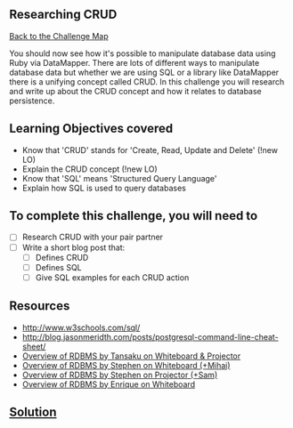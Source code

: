 ## Researching CRUD

[Back to the Challenge Map](0_challenge_map.md)

You should now see how it's possible to manipulate database data using Ruby via DataMapper. There are lots of different ways to manipulate database data but whether we are using SQL or a library like DataMapper there is a unifying concept called CRUD.  In this challenge you will research and write up about the CRUD concept and how it relates to database persistence.

## Learning Objectives covered

* Know that 'CRUD' stands for 'Create, Read, Update and Delete' (!new LO)
* Explain the CRUD concept (!new LO)
* Know that 'SQL' means 'Structured Query Language'
* Explain how SQL is used to query databases

## To complete this challenge, you will need to

- [ ] Research CRUD with your pair partner
- [ ] Write a short blog post that:
  - [ ] Defines CRUD
  - [ ] Defines SQL
  - [ ] Give SQL examples for each CRUD action

## Resources

* http://www.w3schools.com/sql/
* http://blog.jasonmeridth.com/posts/postgresql-command-line-cheat-sheet/
* [Overview of RDBMS by Tansaku on Whiteboard & Projector](https://www.youtube.com/watch?v=BS1_WrjhTQc)
* [Overview of RDBMS by Stephen on Whiteboard (+Mihai)](https://www.youtube.com/watch?v=dIq_E-HSje8)
* [Overview of RDBMS by Stephen on Projector (+Sam)](https://www.youtube.com/watch?v=C7EKjnFCyeQ)
* [Overview of RDBMS by Enrique on Whiteboard](https://www.youtube.com/watch?v=QlDE4kYzvjU)

## [Solution](solutions/07.md)
